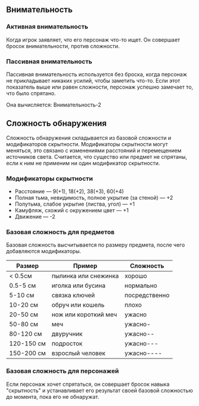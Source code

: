 ## Внимательность

### Активная внимательность

Когда игрок заявляет, что его персонаж что-то ищет. Он совершает бросок внимательности, против сложности.

### Пассивная внимательность

Пассивная внимательность используется без броска, когда персонаж не прикладывает никаких усилий, чтобы заметить что-то. Если этот показатель выше или равен сложности, персонаж успешно замечает то, что было спрятано.

Она вычисляется: Внимательность-2

## Сложность обнаружения

Сложность обнаружения складывается из базовой сложности и модификаторов скрытности. Модификаторы скрытности могут меняться, это связано с изменениями расстояний и перемещением источников света. Считается, что существо или предмет не спрятаны, если к ним не применим ни один модификатор скрытности.

### Модификаторы скрытности

* Расстояние — 9\(+1\), 18\(+2\), 38\(+3\), 60\(+4\)
* Полная тьма, невидимость, полное укрытие \(за стеной\) — +2
* Полутьма, слабое укрытие \(листва, угол\) — +1
* Камуфляж, схожий с окружением цвет — +1
* Движение — -2

### Базовая сложность для предметов

Базовая сложность высчитывается по размеру предмета, после чего добавляются модификаторы.

| Размер | Пример | Сложность |
| --- | --- | --- |
| &lt; 0.5см | пылинка или снежинка | хорошо |
| 0.5-5 см | иголка или бусина | нормально |
| 5-10 см | связка ключей | посредственно |
| 10-20 см | обруч или кошель | плохо |
| 20-50 см | нож или короткий меч | ужасно |
| 50-80 см | меч | ужасно- |
| 80-120 см | двуручник | ужасно-- |
| 120-150 см | подросток | ужасно--- |
| 150-200 см | взрослый человек | ужасно---- |

### Базовая сложность для персонажей

Если персонаж хочет спрятаться, он совершает бросок навыка "скрытность" и устанавливает его результат своей базовой сложностью до момента, пока его не обнаружат.

